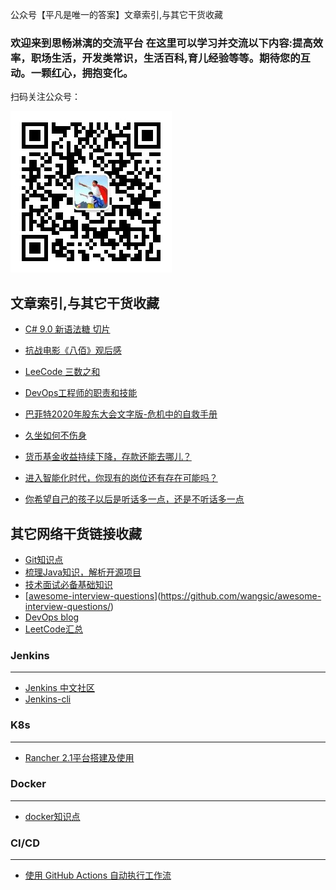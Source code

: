 公众号【平凡是唯一的答案】文章索引,与其它干货收藏

### 欢迎来到思畅淋漓的交流平台 在这里可以学习并交流以下内容:提高效率，职场生活，开发类常识，生活百科,育儿经验等等。期待您的互动。一颗红心，拥抱变化。
扫码关注公众号：


![qrcode](pics/qrcode.jpg)

文章索引,与其它干货收藏
---

- [C# 9.0 新语法糖 切片](https://mp.weixin.qq.com/s?__biz=MzI2NDQ2NTYwNg==&mid=2247483717&idx=1&sn=cd78806dac8c20c552a80f9fc5953d93&chksm=eaad7cecdddaf5fac98b0c2e387f12e824512fa6ceff8cdf9fdb5ede06045470091c98fbb4ba&scene=126&sessionid=1602676037&key=9462a1d00922de3b15e8a7121cf04e1d2497b2b22655958dd722af43d74f685df28078988a804abd5685c953203e1a43ad5e2575d6cc5b94f29728906b7b437f52f4065c843505247176443380a24370de2eb783844432aff2da3e55566d82d58166e95903a33db0643001c8727e30aed2211bde713a2314b8511260993e108e&ascene=1&uin=NDU5MjYxMjU%3D&devicetype=Windows+10+x64&version=62090529&lang=en&exportkey=AVegbEgidVlDBZxmjtXqxls%3D&pass_ticket=fMaRQCd7IcBLmMdORQUgM64KkB2Dctzjo3ygRJ%2BRkbq4XR5mMSPUcDG%2F8%2F8zzwiw&wx_header=0)
- [抗战电影《八佰》观后感](https://mp.weixin.qq.com/s?__biz=MzI2NDQ2NTYwNg==&mid=2247483712&idx=1&sn=ff1f1920c42420bea3494fb317e8e528&chksm=eaad7ce9dddaf5ff39b7c6f8aa50e9cdc345761e6b07740dcdb5df8c581e806d898ef52a4424&scene=126&sessionid=1602676037&key=0ad5c7253bca314b353381a8532a691b8cb0956c063b5a85f970a9da7ea7dcc52c85c27d6dabeaeb74f906753dafcb4a839f3edecb4cbbc49a31b0ce5161217b91ec12ddb18acd1c58c0cd0b02a695e3bf889362345821160326da2e9122439bd65dc6fc3b831d0ace4ddfa81474068039f54a062d15fb81a66f12d220553c3c&ascene=1&uin=NDU5MjYxMjU%3D&devicetype=Windows+10+x64&version=62090529&lang=en&exportkey=AZbb%2BNOwZdz1w%2BaJLN9hSGM%3D&pass_ticket=fMaRQCd7IcBLmMdORQUgM64KkB2Dctzjo3ygRJ%2BRkbq4XR5mMSPUcDG%2F8%2F8zzwiw&wx_header=0)
- [LeeCode 三数之和](https://mp.weixin.qq.com/s?__biz=MzI2NDQ2NTYwNg==&mid=2247483702&idx=1&sn=a0d7758910bf2bacbdfd705003a3d6f8&chksm=eaad7c9fdddaf589b0831055d7899d015074ca9d74026e0792e25b9382ed83a5f80983347fbe&scene=126&sessionid=1602676037&key=a24b64cdb421f29f66a9942ff965daf99d19b3adb77758d64804a6585d88df3b7e177f6c237c3eb56884962f1cc2a482cfcd1ad7d149a17c4f739e0cda4694b46230c202fc3e57b9ca80f3a430988eacf5fee36271dca22f2ada38099d67f320ccffd6bae66a754bff5a0c82d3322d6270a99ff4b4dd40068ce0329cd42822d4&ascene=1&uin=NDU5MjYxMjU%3D&devicetype=Windows+10+x64&version=62090529&lang=en&exportkey=AYcU9m%2Fm8nOe%2Fo17J4FYQec%3D&pass_ticket=fMaRQCd7IcBLmMdORQUgM64KkB2Dctzjo3ygRJ%2BRkbq4XR5mMSPUcDG%2F8%2F8zzwiw&wx_header=0)
- [DevOps工程师的职责和技能](
https://mp.weixin.qq.com/s?__biz=MzI2NDQ2NTYwNg==&mid=2247483697&idx=1&sn=57bb2afa1dfcd5994e5a41759b2b27ea&chksm=eaad7c98dddaf58ea51194092f3e3abe4072878518fecee79dffff7b2f4a0279259b9eb00217&token=540008332&lang=zh_CN#rd)


- [巴菲特2020年股东大会文字版-危机中的自救手册](
https://mp.weixin.qq.com/s?__biz=MzI2NDQ2NTYwNg==&mid=2247483691&idx=1&sn=2c5b4c905ca1e66c4a2c40179e2ad55f&chksm=eaad7c82dddaf594af8653b16f0f15482c6b861da0d7560e31becbd76e296af3844fcadbbe1a&token=540008332&lang=zh_CN#rd)

- [久坐如何不伤身](https://mp.weixin.qq.com/s?__biz=MzI2NDQ2NTYwNg==&mid=2247483684&idx=1&sn=f49879735fec1464483333de9a4664e7&chksm=eaad7c8ddddaf59b0a779fa95dde4827b32299198443a221a6fbdbd5266cb1c9f13fef76681e&token=540008332&lang=zh_CN#rd)

- [货币基金收益持续下降，存款还能去哪儿？](
https://mp.weixin.qq.com/s?__biz=MzI2NDQ2NTYwNg==&mid=2247483676&idx=1&sn=98d497c87be274c387f5e2b3997a6b98&chksm=eaad7cb5dddaf5a3c1673d0a7bcc454da6b28a9de31950af7345f250dd77e41380204caccbf9&token=540008332&lang=zh_CN#rd)


- [进入智能化时代，你现有的岗位还有存在可能吗？](https://mp.weixin.qq.com/s?__biz=MzI2NDQ2NTYwNg==&mid=2247483670&idx=1&sn=6e72aed68cab2aa6ce0aad8a099ce7b4&chksm=eaad7cbfdddaf5a9ce7973cf50d7036a00d16a6248d0dddbbbc356e64c9810bfaba9806ca014&token=540008332&lang=zh_CN#rd)


- [你希望自己的孩子以后是听话多一点，还是不听话多一点](https://mp.weixin.qq.com/s?__biz=MzI2NDQ2NTYwNg==&mid=2247483659&idx=1&sn=081523996688fcea22d5795b942e962d&chksm=eaad7ca2dddaf5b4ca446b9f282614d1cabd152d3badf512d3d076ba42e69cbc3e3088045325&token=540008332&lang=zh_CN#rd)

其它网络干货链接收藏
---

- [Git知识点](https://github.com/CyC2018/CS-Notes/blob/master/docs/notes/Git.md)
- [梳理Java知识，解析开源项目](https://github.com/wangsic/JavaIndex)
- [技术面试必备基础知识](https://github.com/eryajf/CS-Notes)
- [[awesome-interview-questions](https://github.com/wangsic/awesome-interview-questions)](https://github.com/wangsic/awesome-interview-questions/)
- [DevOps blog](http://surenpi.com/blog/)
- [LeetCode汇总](https://github.com/grandyang/leetcode/blob/master/README-CN.md)

### Jenkins

---

- [Jenkins 中文社区](https://github.com/jenkins-zh)
- [Jenkins-cli](https://github.com/jenkins-zh/jenkins-cli)

### K8s

---

- [Rancher 2.1平台搭建及使用](https://www.cnblogs.com/hzw97/p/11608098.html)

### Docker

---

- [docker知识点](https://github.com/CyC2018/CS-Notes/blob/master/docs/notes/Docker.md)

### CI/CD

---

- [使用 GitHub Actions 自动执行工作流](https://docs.microsoft.com/zh-cn/learn/paths/automate-workflow-github-actions//?WT.mc_id=reactor-1reg-reactor)

### 